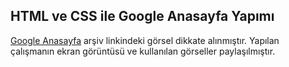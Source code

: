 HTML ve CSS ile Google Anasayfa Yapımı  
---
[Google Anasayfa](https://web.archive.org/web/20191130234759if_/https://www.google.com/) arşiv linkindeki görsel dikkate alınmıştır. 
Yapılan çalışmanın ekran görüntüsü ve kullanılan görseller paylaşılmıştır.
